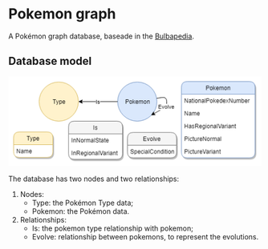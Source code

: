 # Pokemon graph
A Pokémon graph database, baseade in the [Bulbapedia](https://bulbapedia.bulbagarden.net).

## Database model
![Diagem](diagram.png)

The database has two nodes and two relationships:
1. Nodes:
    - Type: the Pokémon Type data;
    - Pokemon: the Pokémon data. 
2. Relationships:
    - Is: the pokemon type relationship with pokemon;
    - Evolve: relationship between pokemons, to represent the evolutions.